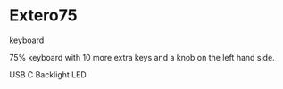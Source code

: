 # Extero75
keyboard


75% keyboard with 10 more extra keys and a knob on the left hand side.

USB C
Backlight LED
